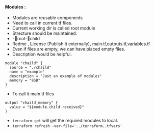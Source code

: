 #### Modules :
-	Modules are reusable components 
-	Need to call in current tf files.
-	Current working dir is called root module
-	Strecture should be maintained. 
-	-root-child
-	Redme , License (Publish it externally), main.tf,outputs.tf,variables.tf
-	Even if files are empty, we can have placed empty files.
-	Description would be helpful.
```
module "chaild" {
  source = "./chaild"
  name = "example"
  description = "Just an example of modules"
  memory = "8GB"
}
```
- To call it main.tf files
```
output "chaild_memory" {
  value = "${module.child.received}"
}
```
- `terraform get` will get the required modules to local.
- `terraform refresh -var-file='../terraform..tfvars'`
